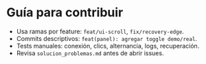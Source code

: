 # Guía para contribuir

- Usa ramas por feature: `feat/ui-scroll`, `fix/recovery-edge`.
- Commits descriptivos: `feat(panel): agregar toggle demo/real`.
- Tests manuales: conexión, clics, alternancia, logs, recuperación.
- Revisa `solucion_problemas.md` antes de abrir issues.
